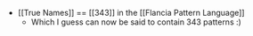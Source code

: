 * [[True Names]] == [[343]] in the [[Flancia Pattern Language]]
  - Which I guess can now be said to contain 343 patterns :)
